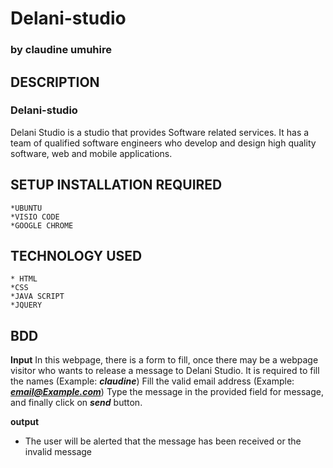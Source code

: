 # Delani-studio
### by **claudine umuhire**
## DESCRIPTION
### Delani-studio
Delani Studio is a studio that provides Software related services. It has a team of qualified software engineers who develop and design high quality software, web and mobile applications.
## SETUP INSTALLATION REQUIRED
    *UBUNTU
    *VISIO CODE
    *GOOGLE CHROME


 ## TECHNOLOGY USED 
    * HTML 
    *CSS 
    *JAVA SCRIPT
    *JQUERY
 ## BDD

 **Input**
    In this webpage, there is a form to fill, once there may be a webpage visitor who wants to release a message to Delani Studio.
    It is required to fill the names (Example: ***claudine***)
    Fill the valid email address (Example: ***email@Example.com***)
    Type the message in the provided field for message, and finally click on ***send*** button.

 **output**
 * The user will be alerted that the message has been received or the invalid message

 